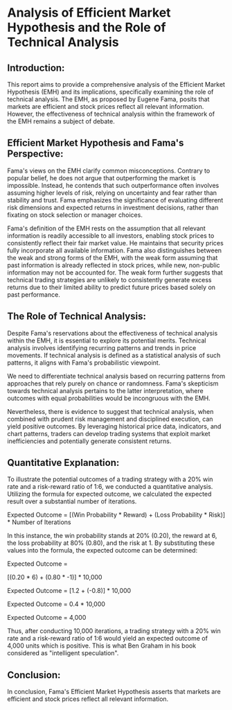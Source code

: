 # Analysis of Efficient Market Hypothesis and the Role of Technical Analysis

## Introduction:

This report aims to provide a comprehensive analysis of the Efficient Market Hypothesis (EMH) and its implications, specifically examining the role of technical analysis. The EMH, as proposed by Eugene Fama, posits that markets are efficient and stock prices reflect all relevant information. However, the effectiveness of technical analysis within the framework of the EMH remains a subject of debate.

## Efficient Market Hypothesis and Fama's Perspective:

Fama's views on the EMH clarify common misconceptions. Contrary to popular belief, he does not argue that outperforming the market is impossible. Instead, he contends that such outperformance often involves assuming higher levels of risk, relying on uncertainty and fear rather than stability and trust. Fama emphasizes the significance of evaluating different risk dimensions and expected returns in investment decisions, rather than fixating on stock selection or manager choices.

Fama's definition of the EMH rests on the assumption that all relevant information is readily accessible to all investors, enabling stock prices to consistently reflect their fair market value. He maintains that security prices fully incorporate all available information. Fama also distinguishes between the weak and strong forms of the EMH, with the weak form assuming that past information is already reflected in stock prices, while new, non-public information may not be accounted for. The weak form further suggests that technical trading strategies are unlikely to consistently generate excess returns due to their limited ability to predict future prices based solely on past performance.

## The Role of Technical Analysis:

Despite Fama's reservations about the effectiveness of technical analysis within the EMH, it is essential to explore its potential merits. Technical analysis involves identifying recurring patterns and trends in price movements. If technical analysis is defined as a statistical analysis of such patterns, it aligns with Fama's probabilistic viewpoint.

We need to differentiate technical analysis based on recurring patterns from approaches that rely purely on chance or randomness. Fama's skepticism towards technical analysis pertains to the latter interpretation, where outcomes with equal probabilities would be incongruous with the EMH.

Nevertheless, there is evidence to suggest that technical analysis, when combined with prudent risk management and disciplined execution, can yield positive outcomes. By leveraging historical price data, indicators, and chart patterns, traders can develop trading systems that exploit market inefficiencies and potentially generate consistent returns.

## Quantitative Explanation:

To illustrate the potential outcomes of a trading strategy with a 20% win rate and a risk-reward ratio of 1:6, we conducted a quantitative analysis. Utilizing the formula for expected outcome, we calculated the expected result over a substantial number of iterations.

Expected Outcome = [(Win Probability * Reward) + (Loss Probability * Risk)] * Number of Iterations

In this instance, the win probability stands at 20% (0.20), the reward at 6, the loss probability at 80% (0.80), and the risk at 1. By substituting these values into the formula, the expected outcome can be determined:

Expected Outcome = 

[(0.20 * 6) + (0.80 * -1)] * 10,000

Expected Outcome = [1.2 + (-0.8)] * 10,000

Expected Outcome = 0.4 * 10,000

Expected Outcome = 4,000

Thus, after conducting 10,000 iterations, a trading strategy with a 20% win rate and a risk-reward ratio of 1:6 would yield an expected outcome of 4,000 units which is positive. This is what Ben Graham in his book considered as "intelligent speculation".

## Conclusion:

In conclusion, Fama's Efficient Market Hypothesis asserts that markets are efficient and stock prices reflect all relevant information.
